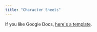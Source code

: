 ```yaml
---
title: "Character Sheets"
---
```


If you like Google Docs, [here's a template](https://docs.google.com/document/d/1o2T4nCkfbSQMftJ9lGRjm5-VTKA77C6kaHg1GQPpPms/edit?usp=sharing).
